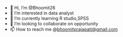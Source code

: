 - 👋 Hi, I’m @Bhoomit26
- 👀 I’m interested in data analyst 
- 🌱 I’m currently learning R studio,SPSS 
- 💞️ I’m looking to collaborate on opportunity 
- 📫 How to reach me @bhoomitprajapati@gmail.com 

<!---
Bhoomit26/Bhoomit26 is a ✨ special ✨ repository because its `README.md` (this file) appears on your GitHub profile.
You can click the Preview link to take a look at your changes.
--->
